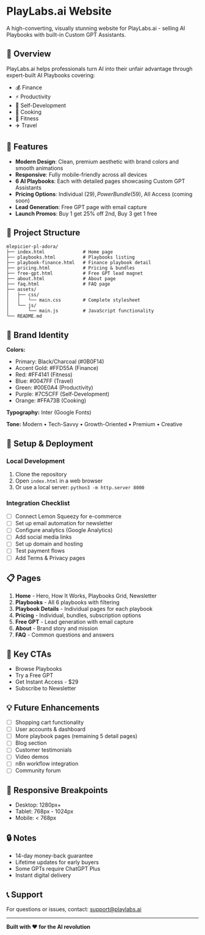 # PlayLabs.ai Website

A high-converting, visually stunning website for PlayLabs.ai - selling AI Playbooks with built-in Custom GPT Assistants.

## 🎯 Overview

PlayLabs.ai helps professionals turn AI into their unfair advantage through expert-built AI Playbooks covering:
- 💰 Finance
- ⚡ Productivity  
- 🌟 Self-Development
- 🍳 Cooking
- 💪 Fitness
- ✈️ Travel

## 🚀 Features

- **Modern Design**: Clean, premium aesthetic with brand colors and smooth animations
- **Responsive**: Fully mobile-friendly across all devices
- **6 AI Playbooks**: Each with detailed pages showcasing Custom GPT Assistants
- **Pricing Options**: Individual ($29), Power Bundle ($59), All Access (coming soon)
- **Lead Generation**: Free GPT page with email capture
- **Launch Promos**: Buy 1 get 25% off 2nd, Buy 3 get 1 free

## 📁 Project Structure

```
mlepicier-pl-adora/
├── index.html              # Home page
├── playbooks.html          # Playbooks listing
├── playbook-finance.html   # Finance playbook detail
├── pricing.html            # Pricing & bundles
├── free-gpt.html           # Free GPT lead magnet
├── about.html              # About page
├── faq.html                # FAQ page
├── assets/
│   ├── css/
│   │   └── main.css        # Complete stylesheet
│   └── js/
│       └── main.js         # JavaScript functionality
└── README.md
```

## 🎨 Brand Identity

**Colors:**
- Primary: Black/Charcoal (#0B0F14)
- Accent Gold: #FFD55A (Finance)
- Red: #FF4141 (Fitness)
- Blue: #0047FF (Travel)
- Green: #00E0A4 (Productivity)
- Purple: #7C5CFF (Self-Development)
- Orange: #FFA73B (Cooking)

**Typography:** Inter (Google Fonts)

**Tone:** Modern • Tech-Savvy • Growth-Oriented • Premium • Creative

## 🔧 Setup & Deployment

### Local Development
1. Clone the repository
2. Open `index.html` in a web browser
3. Or use a local server: `python3 -m http.server 8000`

### Integration Checklist
- [ ] Connect Lemon Squeezy for e-commerce
- [ ] Set up email automation for newsletter
- [ ] Configure analytics (Google Analytics)
- [ ] Add social media links
- [ ] Set up domain and hosting
- [ ] Test payment flows
- [ ] Add Terms & Privacy pages

## 📋 Pages

1. **Home** - Hero, How It Works, Playbooks Grid, Newsletter
2. **Playbooks** - All 6 playbooks with filtering
3. **Playbook Details** - Individual pages for each playbook
4. **Pricing** - Individual, bundles, subscription options
5. **Free GPT** - Lead generation with email capture
6. **About** - Brand story and mission
7. **FAQ** - Common questions and answers

## 🎯 Key CTAs

- Browse Playbooks
- Try a Free GPT
- Get Instant Access - $29
- Subscribe to Newsletter

## 💡 Future Enhancements

- [ ] Shopping cart functionality
- [ ] User accounts & dashboard
- [ ] More playbook pages (remaining 5 detail pages)
- [ ] Blog section
- [ ] Customer testimonials
- [ ] Video demos
- [ ] n8n workflow integration
- [ ] Community forum

## 📱 Responsive Breakpoints

- Desktop: 1280px+
- Tablet: 768px - 1024px
- Mobile: < 768px

## 🔒 Notes

- 14-day money-back guarantee
- Lifetime updates for early buyers
- Some GPTs require ChatGPT Plus
- Instant digital delivery

## 📞 Support

For questions or issues, contact: support@playlabs.ai

---

**Built with ❤️ for the AI revolution**